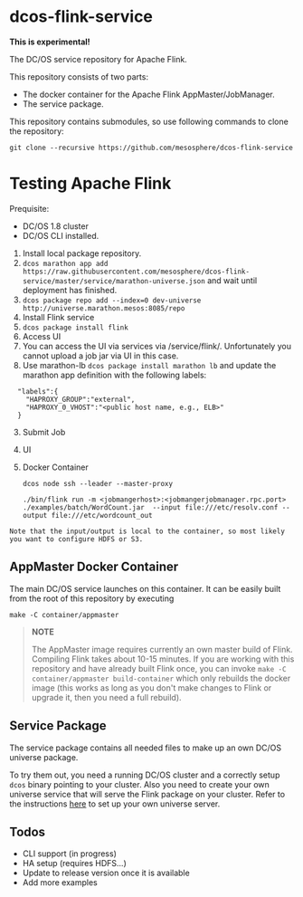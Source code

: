 # dcos-flink-service

**This is experimental!**

The DC/OS service repository for Apache Flink.

This repository consists of two parts:
- The docker container for the Apache Flink AppMaster/JobManager.
- The service package.

This repository contains submodules, so use following commands to clone the
repository:

```
git clone --recursive https://github.com/mesosphere/dcos-flink-service
```

# Testing Apache Flink

Prequisite:
- DC/OS 1.8 cluster
- DC/OS CLI installed.

1. Install local package repository.
  1. `dcos marathon app add https://raw.githubusercontent.com/mesosphere/dcos-flink-service/master/service/marathon-universe.json` and wait until deployment has finished.
  2. `dcos package repo add --index=0 dev-universe http://universe.marathon.mesos:8085/repo`
2. Install Flink service
  1. `dcos package install flink`
3. Access UI
  1. You can access the UI via services via <cluster name>/service/flink/. Unfortunately you cannot upload a job jar via UI in this case.
  2. Use marathon-lb `dcos package install marathon lb` and update the marathon app definition with the following labels:

~~~
  "labels":{
    "HAPROXY_GROUP":"external",
    "HAPROXY_0_VHOST":"<public host name, e.g., ELB>"
  }
~~~

3. Submit Job

  1. UI

  2. Docker Container

      `dcos node ssh --leader --master-proxy`

      `./bin/flink run -m <jobmangerhost>:<jobmangerjobmanager.rpc.port> ./examples/batch/WordCount.jar  --input file:///etc/resolv.conf --output file:///etc/wordcount_out`

    Note that the input/output is local to the container, so most likely you want to configure HDFS or S3.


## AppMaster Docker Container

The main DC/OS service launches on this container. It can be easily built from
the root of this repository by executing

```
make -C container/appmaster
```

> **NOTE**
>
> The AppMaster image requires currently an own master build of Flink.
> Compiling Flink takes about 10-15 minutes. If you are working with this
> repository and have already built Flink once, you can invoke
> `make -C container/appmaster build-container` which only rebuilds the docker
> image (this works as long as you don't make changes to Flink or upgrade it,
> then you need a full rebuild).

## Service Package

The service package contains all needed files to make up an own DC/OS universe
package.

To try them out, you need a running DC/OS cluster and a correctly setup `dcos`
binary pointing to your cluster. Also you need to create your own universe
service that will serve the Flink package on your cluster. Refer to the
instructions
[here](https://github.com/mesosphere/universe/blob/version-3.x/README.md) to
set up your own universe server.

## Todos

* CLI support (in progress)
* HA setup (requires HDFS...)
* Update to release version once it is available
* Add more examples

